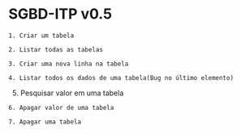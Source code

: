 # SGBD-ITP v0.5
```
1. Criar um tabela
```
```
2. Listar todas as tabelas
```
```
3. Criar uma nova linha na tabela
```
```
4. Listar todos os dados de uma tabela(Bug no último elemento)
```
5. Pesquisar valor em uma tabela
```
6. Apagar valor de uma tabela
```
```
7. Apagar uma tabela
```
